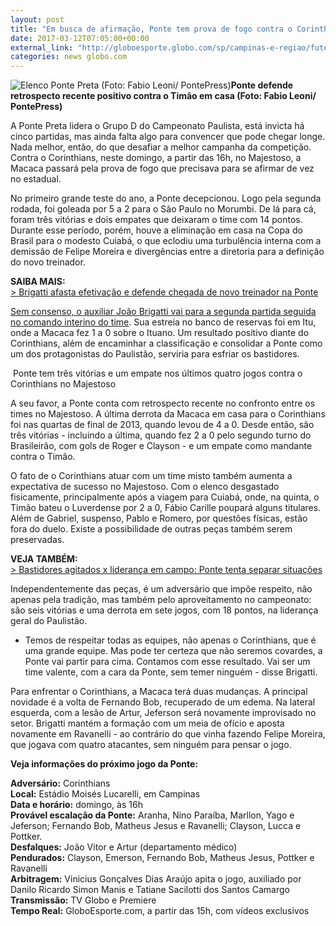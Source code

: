 ```yaml
---
layout: post
title: "Em busca de afirmação, Ponte tem prova de fogo contra o Corinthians"
date: 2017-03-12T07:05:00+00:00
external_link: "http://globoesporte.globo.com/sp/campinas-e-regiao/futebol/times/ponte-preta/noticia/2017/03/em-busca-de-afirmacao-ponte-tem-prova-de-fogo-contra-o-corinthians.html"
categories: news globo.com
---
```

 ![Elenco Ponte Preta (Foto: Fabio Leoni/ PontePress)](http://s2.glbimg.com/l1GQrh0E9o0BuS0JECJlhHHieTo=/137x27:897x610/300x230/s.glbimg.com/es/ge/f/original/2017/02/20/timeponte.jpg "Elenco Ponte Preta (Foto: Fabio Leoni/ PontePress)")**Ponte defende retrospecto recente positivo contra o Timão em casa (Foto: Fabio Leoni/ PontePress)**

A Ponte Preta lidera o Grupo D do Campeonato Paulista, está invicta há cinco partidas, mas ainda falta algo para convencer que pode chegar longe. Nada melhor, então, do que desafiar a melhor campanha da competição. Contra o Corinthians, neste domingo, a partir das 16h, no Majestoso, a Macaca passará pela prova de fogo que precisava para se afirmar de vez no estadual.&nbsp;

No primeiro grande teste do ano, a Ponte decepcionou. Logo pela segunda rodada, foi goleada por 5 a 2 para o São Paulo no Morumbi. De lá para cá, foram três vitórias e dois empates que deixaram o time com 14 pontos. Durante esse período, porém, houve a eliminação em casa na Copa do Brasil para o modesto Cuiabá, o que eclodiu uma turbulência interna com a demissão de Felipe Moreira e divergências entre a diretoria para a definição do novo treinador.

**SAIBA MAIS:**  
[\>&nbsp;Brigatti afasta efetivação e defende chegada de novo treinador na Ponte](http://globoesporte.globo.com/sp/campinas-e-regiao/futebol/times/ponte-preta/noticia/2017/03/brigatti-afasta-efetivacao-e-defende-chegada-de-novo-treinador-na-ponte.html#canal-eptv---campinas)

[Sem consenso, o auxiliar João Brigatti vai para a segunda partida seguida no comando interino do time](http://globoesporte.globo.com/sp/campinas-e-regiao/futebol/times/ponte-preta/noticia/2017/03/brigatti-define-ponte-para-duelo-contra-o-timao-e-avisa-vai-partir-para-cima.html). Sua estreia no banco de reservas foi em Itu, onde a Macaca fez 1 a 0 sobre o Ituano. Um resultado positivo diante do Corinthians, além de encaminhar a classificação e consolidar a Ponte como um dos protagonistas do Paulistão, serviria para esfriar os bastidores.

&nbsp;Ponte tem três vitórias e um empate nos últimos quatro jogos contra o Corinthians no Majestoso

A seu favor, a Ponte conta com retrospecto recente no confronto entre os times no Majestoso. A última derrota da Macaca em casa para o Corinthians foi nas quartas de final de 2013, quando levou de 4 a 0. Desde então, são três vitórias - incluindo a última, quando fez 2 a 0 pelo segundo turno do Brasileirão, com gols de Roger e Clayson - e um empate como mandante contra o Timão.&nbsp;

O fato de o Corinthians atuar com um time misto também aumenta a expectativa de sucesso no Majestoso. Com o elenco desgastado fisicamente, principalmente após a viagem para Cuiabá, onde, na quinta, o Timão bateu o Luverdense por 2 a 0, Fábio Carille poupará alguns titulares. Além de Gabriel, suspenso, Pablo e Romero, por questões físicas, estão fora do duelo. Existe a possibilidade de outras peças também serem preservadas.

**VEJA TAMBÉM:**  
[\>&nbsp;Bastidores agitados x liderança em campo: Ponte tenta separar situações](http://globoesporte.globo.com/sp/campinas-e-regiao/futebol/times/ponte-preta/noticia/2017/03/bastidores-agitados-x-lideranca-em-campo-ponte-tenta-separar-situacoes.html)

Independentemente das peças, é um adversário que impõe respeito, não apenas pela tradição, mas também pelo aproveitamento no campeonato: são seis vitórias e uma derrota em sete jogos, com 18 pontos, na liderança geral do Paulistão.&nbsp;

- Temos de respeitar todas as equipes, não apenas o Corinthians, que é uma grande equipe. Mas pode ter certeza que não seremos covardes, a Ponte vai partir para cima. Contamos com esse resultado. Vai ser um time valente, com a cara da Ponte, sem temer ninguém - disse Brigatti.&nbsp;

Para enfrentar o Corinthians, a Macaca terá duas mudanças. A principal novidade é a volta de Fernando Bob, recuperado de um edema. Na lateral esquerda, com a lesão de Artur, Jeferson será novamente improvisado no setor. Brigatti mantém a formação com um meia de ofício e aposta novamente em Ravanelli - ao contrário do que vinha fazendo Felipe Moreira, que jogava com quatro atacantes, sem ninguém para pensar o jogo.&nbsp;

**Veja informações do próximo jogo da Ponte:**  
  
**Adversário:** Corinthians  
**Local:** Estádio Moisés Lucarelli, em Campinas  
**Data e horário:** domingo, às 16h  
**Provável escalação da Ponte:** Aranha, Nino Paraíba, Marllon, Yago e Jeferson; Fernando Bob, Matheus Jesus e Ravanelli; Clayson, Lucca e Pottker.&nbsp;  
**Desfalques:** João Vitor e Artur (departamento médico)  
**Pendurados:** Clayson, Emerson, Fernando Bob, Matheus Jesus, Pottker e Ravanelli  
**Arbitragem:** Vinicius Gonçalves Dias Araújo apita o jogo, auxiliado por Danilo Ricardo Simon Manis e Tatiane Sacilotti dos Santos Camargo  
**Transmissão:** TV Globo e Premiere&nbsp;  
**Tempo Real:** GloboEsporte.com, a partir das 15h, com vídeos exclusivos&nbsp;

